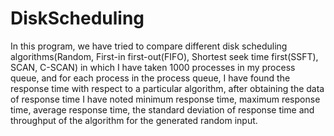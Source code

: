 # DiskScheduling

In this program, we have tried to compare different disk scheduling algorithms(Random, First-in first-out(FIFO), Shortest seek time first(SSFT), SCAN, C-SCAN) in which I have taken 1000 processes in my process queue, and for each process in the process queue, I have found the response time with respect to a particular algorithm, after obtaining the data of response time I have noted minimum response time, maximum response time, average response time, the standard deviation of response time and throughput of the algorithm for the generated random input.
